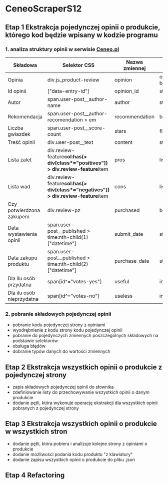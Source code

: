 # CeneoScraperS12

## Etap 1 Ekstrakcja pojedynczej opinii o produkcie, którego kod będzie wpisany w kodzie programu

### 1. analiza struktury opinii w serwisie [Ceneo.pl](https://www.ceneo.pl)

| Składowa                  | Selektor CSS                                                                      | Nazwa zmiennej | Typ danych             |
| ------------------------- | --------------------------------------------------------------------------------- | -------------- | ---------------------- |
| Opinia                    | div.js_product-review                                                             | opinion        | obiekt bs4.element.Tag |
| Id opinii                 | ["data-entry-id"]                                                                 | opinion_id     | str                    |
| Autor                     | span.user-post\_\_author-name                                                     | author         | str                    |
| Rekomendacja              | span.user-post\_\_author-recomendation > em                                       | recommendation | bool                   |
| Liczba gwiazdek           | span.user-post\_\_score-count                                                     | stars          | float                  |
| Treść opinii              | div.user-post\_\_text                                                             | content        | str                    |
| Lista zalet               | div.review-feature**col:has(> div[class*="positives"]) > div.review-feature**item | pros           | list                   |
| Lista wad                 | div.review-feature**col:has(> div[class*="negatives"]) > div.review-feature**item | cons           | list                   |
| Czy potwierdzona zakupem  | div.review-pz                                                                     | purchased      | bool                   |
| Data wystawienia opinii   | span.user-post\_\_published > time:nth-child(1)["datetime"]                       | submit_date    | str                    |
| Data zakupu produktu      | span.user-post\_\_published > time:nth-child(2)["datetime"]                       | purchase_date  | str                    |
| Dla ilu osób przydatna    | span[id^="votes-yes"]                                                             | useful         | int                    |
| Dla ilu osób nieprzydatna | span[id^="votes-no"]                                                              | useless        | int                    |

### 2. pobranie składowych pojedynczej opinii

- pobranie kodu pojedynczej strony z opiniami
- wyodrębnienie z kodu strony kodu pojedynczej opinii
- pobranie do pojedynczych zmiennych poszczególnych składowych na podstawie selektorów
- obsługa błędów
- dobranie typów danych do wartości zmiennych

## Etap 2 Ekstrakcja wszystkich opinii o produkcie z pojedynczej strony
- zapis składowych pojedynczej opinii do słownika
- zdefiniowanie listy do przechowywanie wszystkich opinii o danym produkcie
- dodanie pętli, która wykonuje operację ekstrakcji dla wszystkich opinii pobranych z pojedynczej strony
## Etap 3 Ekstrakcja wszystkich opinii o produkcie w wszystkich stron
- dodanie pętli, która pobiera i analizuje kolejne strony z opiniami o produkcie 
- dodanie możliwości podania kodu produktu "z klawiatury"
- dodanie zapisu wszystkich opinii o produkcie do pliku .json

## Etap 4 Refactoring